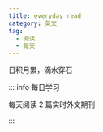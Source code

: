 ```yaml
---
title: everyday read
category: 英文
tag:
  - 阅读
  - 每天
---
```


日积月累，滴水穿石

::: info 每日学习

每天阅读 2 篇实时外文期刊

:::

<!-- more -->
